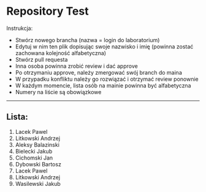 # Repository Test
Instrukcja:
* Stwórz nowego brancha (nazwa = login do laboratorium)
* Edytuj w nim ten plik dopisując swoje nazwisko i imię (powinna zostać zachowana kolejność alfabetyczna)
* Stwórz pull requesta
* Inna osoba powinna zrobić review i dać approve
* Po otrzymaniu approve, należy zmergować swój branch do maina
* W przypadku konfliktu należy go rozwiązać i otrzymać review ponownie
* W każdym momencie, lista osób na mainie powinna być alfabetyczna
* Numery na liście są obowiązkowe
---
## Lista:
1. Lacek Pawel
2. Litkowski Andrzej
3. Aleksy Balazinski
1. Bielecki Jakub
2. Cichomski Jan
3. Dybowski Bartosz
4. Lacek Pawel
5. Litkowski Andrzej
6. Wasilewski Jakub


